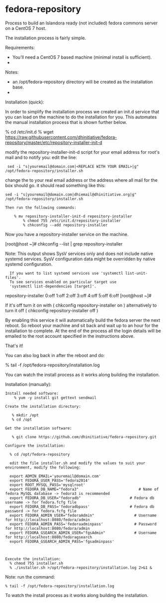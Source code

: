 # fedora-repository
Process to build an Islandora ready (not included) fedora commons server on a CentOS 7 host. 

The installation process is fairly simple. 

Requirements:

   - You'll need a CentOS 7 based machine (minimal install is sufficient). 
   - 

Notes: 

   - an /opt/fedora-repository directory will be created as the installation base.
   - 

Installation (quick):

In order to simplify the installation process we created an init.d service that you can load on 
the machine to do the installation for you. This automates the manual installation process that is shown further below.

   % cd /etc/init.d
   % wget https://raw.githubusercontent.com/dhinitiative/fedora-repository/master/etc/repository-installer-init-d
   
   modify the repository-installer-init-d script for your email address for root's mail and to notify you:
   edit the line: 
   
     sed -i "s|youremail@domain.com|<REPLACE WITH YOUR EMAIL>|g" /opt/fedora-repository/installer.sh
     
  change the <REPLACE WITH YOUR EMAIL> to your real email address or the address where all mail for the box should go. 
  it should read something like this:
  
    sed -i "s|youremail@domain.com|dhiemail@dhinitiative.org|g" /opt/fedora-repository/installer.sh
    
    Then run the following commands:
    
    	% mv repository-installer-init-d repository-installer
			% chmod 755 /etc/init.d/repository-installer
			% chkconfig --add repository-installer
  
   Now you have a repository-installer service on the machine.
   
   [root@host ~]# chkconfig --list | grep repository-installer

Note: This output shows SysV services only and does not include native
      systemd services. SysV configuration data might be overridden by native
      systemd configuration.

      If you want to list systemd services use 'systemctl list-unit-files'.
      To see services enabled on particular target use
      'systemctl list-dependencies [target]'.

repository-installer	0:off	1:off	2:off	3:off	4:off	5:off	6:off
[root@host ~]# 

If it's off turn it on with ( chkconfig repository-installer on ) 
alternatively to turn it off ( chkconfig repository-installer off )

By enabling this service it will automatically build the fedora server the next reboot. So reboot your machine and sit back and wait up to an hour for the installation to complete. At the end of the process all the login details will be emailed to the root account specified in the instructions above. 

That's it!

You can also log back in after the reboot and do:

% tail -f /opt/fedora-repository/installation.log 

You can watch the install process as it works along building the installation. 

Installation (manually):

    Install needed software:
        % yum -y install git gettext sendmail
        
    Create the installation directory:
    
       % mkdir /opt
       % cd /opt
       
    Get the installation software:
  
       % git clone https://github.com/dhinitiative/fedora-repository.git

    Configure the installation:
    
      % cd /opt/fedora-repository
      
      edit the file installer.sh and modify the values to suit your environment, modify the following:
      
      export ADMIN_EMAIL='youremail@domain.com' 
      export FEDORA_USER_PASS='fedora2014'
      export ROOT_MYSQL_PASS='mysqlroot' 
      export FEDORA_DB_NAME="fedora3"        		            # Name of fedora MySQL database -> fedora3 is recommended
      export FEDORA_DB_USER="fedoradb"        		        # Fedora db username -> for fedora.fcfg file
      export FEDORA_DB_PASS='fedoradbpass'        	        # Fedora db password -> for fedora.fcfg file
      export FEDORA_ADMIN_USER="fedoraAdmin"                  # Username for http://localhost:8080/fedora/admin
      export FEDORA_ADMIN_PASS='fedoraadminpass'              # Password for http://localhost:8080/fedora/admin
      export FEDORA_GSEARCH_ADMIN_USER="fgsAdmin"             # Username for http://localhost:8080/fedoragsearch
      export FEDORA_GSEARCH_ADMIN_PASS='fgsadminpass'  
      
     
     
    Execute the installation:
      % chmod 755 installer.sh
      % ./installer.sh >/opt/fedora-repository/installation.log 2>&1 &
      
  Note: run the command:

    % tail -f /opt/fedora-repository/installation.log 

  To watch the install process as it works along building the installation. 

